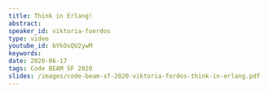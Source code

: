 ```yaml
---
title: Think in Erlang!
abstract: 
speaker_id: viktoria-foerdos
type: video
youtube_id: bYkOsQU2ywM
keywords: 
date: 2020-06-17
tags: Code BEAM SF 2020
slides: /images/code-beam-sf-2020-viktoria-fordos-think-in-erlang.pdf
---
```


